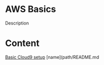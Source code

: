 # AWS Basics
Description
# Content
[Basic Cloud9 setup](create_IDE_environment/README.md)
[name](path/README.md
